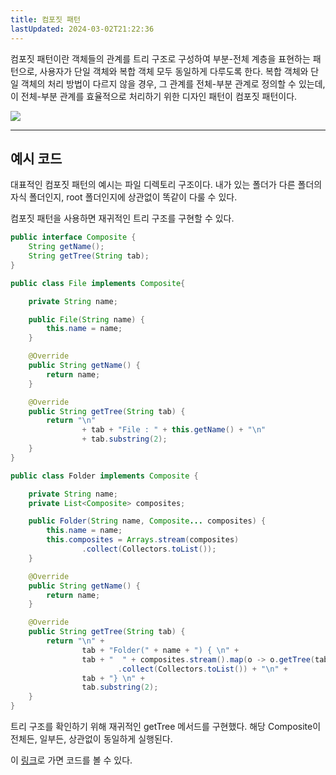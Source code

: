 ```yaml
---
title: 컴포짓 패턴
lastUpdated: 2024-03-02T21:22:36
---
```

<p>컴포짓 패턴이란 객체들의 관계를 트리 구조로 구성하여 부분-전체 계층을 표현하는 패턴으로, 사용자가 단일 객체와 복합 객체 모두 동일하게 다루도록 한다. 복합 객체와 단일 객체의 처리 방법이 다르지 않을 경우, 그 관계를 전체-부분 관계로 정의할 수 있는데, 이 전체-부분 관계를 효율적으로 처리하기 위한 디자인 패턴이 컴포짓 패턴이다. </p>

<img src="https://t1.daumcdn.net/cfile/tistory/99E9FF455C84AF1E20">

---

## 예시 코드

<p>대표적인 컴포짓 패턴의 예시는 파일 디렉토리 구조이다. 내가 있는 폴더가 다른 폴더의 자식 폴더인지, root 폴더인지에 상관없이 똑같이 다룰 수 있다. </p>
<p>컴포짓 패턴을 사용하면 재귀적인 트리 구조를 구현할 수 있다.</p>

```java
public interface Composite {
    String getName();
    String getTree(String tab);
}
```

```java
public class File implements Composite{

    private String name;

    public File(String name) {
        this.name = name;
    }

    @Override
    public String getName() {
        return name;
    }

    @Override
    public String getTree(String tab) {
        return "\n"
                + tab + "File : " + this.getName() + "\n"
                + tab.substring(2);
    }
}
```

```java
public class Folder implements Composite {

    private String name;
    private List<Composite> composites;

    public Folder(String name, Composite... composites) {
        this.name = name;
        this.composites = Arrays.stream(composites)
                .collect(Collectors.toList());
    }

    @Override
    public String getName() {
        return name;
    }

    @Override
    public String getTree(String tab) {
        return "\n" +
                tab + "Folder(" + name + ") { \n" +
                tab + "  " + composites.stream().map(o -> o.getTree(tab + "    "))
                        .collect(Collectors.toList()) + "\n" +
                tab + "} \n" +
                tab.substring(2);
    }
}
```

트리 구조를 확인하기 위해 재귀적인 getTree 메서드를 구현했다. 해당 Composite이 전체든, 일부든, 상관없이 동일하게 실행된다.

이 <a href="https://github.com/rlaisqls/GoF-DesignPatterns/tree/master/src/main/java/com/study/gof/designpattrens/_02_StructuralPatterns/composite">링크</a>로 가면 코드를 볼 수 있다.
